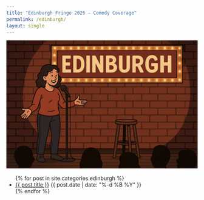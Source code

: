 ```yaml
---
title: "Edinburgh Fringe 2025 – Comedy Coverage"
permalink: /edinburgh/
layout: single
---
```


![Comedian at an Edinburgh club](/assets/images/edinburgh.png)

<ul>
  {% for post in site.categories.edinburgh %}
    <li>
      <a href="{{ post.url }}">{{ post.title }}</a>
      <span class="post-date">{{ post.date | date: "%-d %B %Y" }}</span>
    </li>
  {% endfor %}
</ul>


